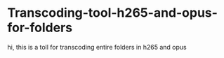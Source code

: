 # Transcoding-tool-h265-and-opus-for-folders
hi, this is a toll for transcoding entire folders in h265 and opus 
